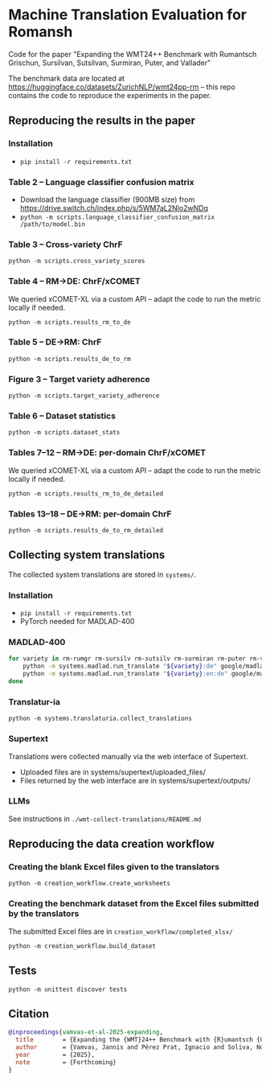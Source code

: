 # Machine Translation Evaluation for Romansh

Code for the paper "Expanding the WMT24++ Benchmark with Rumantsch Grischun, Sursilvan, Sutsilvan, Surmiran, Puter, and Vallader"

The benchmark data are located at https://huggingface.co/datasets/ZurichNLP/wmt24pp-rm – this repo contains the code to reproduce the experiments in the paper.

## Reproducing the results in the paper

### Installation
- `pip install -r requirements.txt`

### Table 2 – Language classifier confusion matrix
- Download the language classifier (900MB size) from https://drive.switch.ch/index.php/s/5WM7aL2Nlo2wNDq
- `python -m scripts.language_classifier_confusion_matrix /path/to/model.bin`

### Table 3 – Cross-variety ChrF
`python -m scripts.cross_variety_scores`

### Table 4 – RM→DE: ChrF/xCOMET
We queried xCOMET-XL via a custom API – adapt the code to run the metric locally if needed.

`python -m scripts.results_rm_to_de`

### Table 5 – DE→RM: ChrF
`python -m scripts.results_de_to_rm`

### Figure 3 – Target variety adherence
`python -m scripts.target_variety_adherence`

### Table 6 – Dataset statistics
`python -m scripts.dataset_stats`

### Tables 7–12 – RM→DE: per-domain ChrF/xCOMET
We queried xCOMET-XL via a custom API – adapt the code to run the metric locally if needed.

`python -m scripts.results_rm_to_de_detailed`

### Tables 13–18 – DE→RM: per-domain ChrF
`python -m scripts.results_de_to_rm_detailed`

## Collecting system translations

The collected system translations are stored in `systems/`.

### Installation

- `pip install -r requirements.txt`
- PyTorch needed for MADLAD-400

### MADLAD-400
```bash
for variety in rm-rumgr rm-sursilv rm-sutsilv rm-surmiran rm-puter rm-vallader; do
    python -m systems.madlad.run_translate "${variety}:de" google/madlad400-10b-mt <output_file>  # direct
    python -m systems.madlad.run_translate "${variety}:en:de" google/madlad400-10b-mt <output_file>  # pivoting via English
done
```

### Translatur-ia
`python -m systems.translaturia.collect_translations`

### Supertext
Translations were collected manually via the web interface of Supertext.

- Uploaded files are in systems/supertext/uploaded_files/
- Files returned by the web interface are in systems/supertext/outputs/

### LLMs
See instructions in `./wmt-collect-translations/README.md`

## Reproducing the data creation workflow

### Creating the blank Excel files given to the translators
`python -m creation_workflow.create_worksheets`

### Creating the benchmark dataset from the Excel files submitted by the translators
The submitted Excel files are in `creation_workflow/completed_xlsx/`

`python -m creation_workflow.build_dataset`

## Tests

`python -m unittest discover tests`

## Citation

```bibtex
@inproceedings{vamvas-et-al-2025-expanding,
  title        = {Expanding the {WMT}24++ Benchmark with {R}umantsch {G}rischun, {S}ursilvan, {S}utsilvan, {S}urmiran, {P}uter, and {V}allader},
  author       = {Vamvas, Jannis and Pérez Prat, Ignacio and Soliva, Not Battesta and Baltermia-Guetg, Sandra and Beeli, Andrina and Beeli, Simona and Capeder, Madlaina and Decurtins, Laura and Gregori, Gian Peder and Hobi, Flavia and Holderegger, Gabriela and Lazzarini, Arina and Lazzarini, Viviana and Rosselli, Walter and Vital, Bettina and Rutkiewicz, Anna and Sennrich, Rico},
  year         = {2025},
  note         = {Forthcoming}
}
```